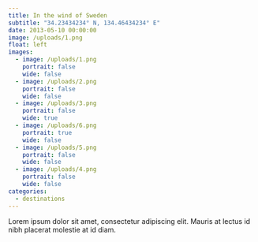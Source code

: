```yaml
---
title: In the wind of Sweden
subtitle: "34.23434234° N, 134.46434234° E"
date: 2013-05-10 00:00:00
image: /uploads/1.png
float: left
images: 
  - image: /uploads/1.png
    portrait: false
    wide: false
  - image: /uploads/2.png
    portrait: false
    wide: false
  - image: /uploads/3.png
    portrait: false
    wide: true
  - image: /uploads/6.png
    portrait: true
    wide: false
  - image: /uploads/5.png
    portrait: false
    wide: false
  - image: /uploads/4.png
    portrait: false
    wide: false
categories: 
  - destinations
---
```


Lorem ipsum dolor sit amet, consectetur adipiscing elit. Mauris at lectus id nibh placerat molestie at id diam.